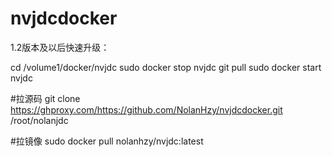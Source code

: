 # nvjdcdocker
1.2版本及以后快速升级：

cd /volume1/docker/nvjdc
sudo docker stop nvjdc
git pull
sudo docker start nvjdc

#拉源码
git clone https://ghproxy.com/https://github.com/NolanHzy/nvjdcdocker.git /root/nolanjdc

#拉镜像
sudo docker pull nolanhzy/nvjdc:latest
